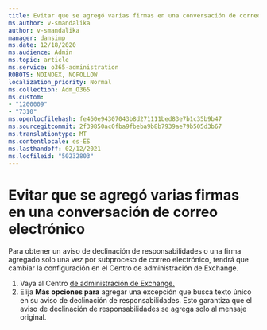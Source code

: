 ```yaml
---
title: Evitar que se agregó varias firmas en una conversación de correo electrónico
ms.author: v-smandalika
author: v-smandalika
manager: dansimp
ms.date: 12/18/2020
ms.audience: Admin
ms.topic: article
ms.service: o365-administration
ROBOTS: NOINDEX, NOFOLLOW
localization_priority: Normal
ms.collection: Adm_O365
ms.custom:
- "1200009"
- "7310"
ms.openlocfilehash: fe460e94307043b8d271111bed83e7b1c35b9b47
ms.sourcegitcommit: 2f39850ac0fba9fbeba9b8b7939ae79b505d3b67
ms.translationtype: MT
ms.contentlocale: es-ES
ms.lasthandoff: 02/12/2021
ms.locfileid: "50232803"
---
```

# <a name="avoid-multiple-signatures-from-being-added-in-an-email-conversation"></a>Evitar que se agregó varias firmas en una conversación de correo electrónico

Para obtener un aviso de declinación de responsabilidades o una firma agregado solo una vez por subproceso de correo electrónico, tendrá que cambiar la configuración en el Centro de administración de Exchange.

1. Vaya al Centro [de administración de Exchange.](https://go.microsoft.com/fwlink/p/?linkid=2059104)
2. Elija **Más opciones para** agregar una excepción que busca texto único en su aviso de declinación de responsabilidades. Esto garantiza que el aviso de declinación de responsabilidades se agrega solo al mensaje original.

